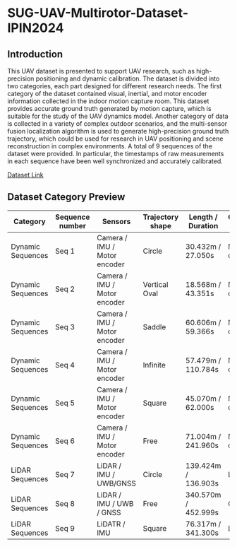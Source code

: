 # SUG-UAV-Multirotor-Dataset-IPIN2024

## Introduction
 This UAV dataset is presented to support UAV research, such as high-precision positioning and dynamic calibration. The dataset is divided into two categories, each part designed for different research needs. The first category of the dataset contained visual, inertial, and motor encoder information collected in the indoor motion capture room. This dataset provides accurate ground truth generated by motion capture, which is suitable for the study of the UAV dynamics model. Another category of data is collected in a variety of complex outdoor scenarios, and the multi-sensor fusion localization algorithm is used to generate high-precision ground truth trajectory, which could be used for research in UAV positioning and scene reconstruction in complex environments. A total of 9 sequences of the dataset were provided. In particular, the timestamps of raw measurements in each sequence have been well synchronized and accurately calibrated. 
 
 [Dataset Link](https://zenodo.org/records/13420960)


## Dataset Category Preview

| Category | Sequence number | Sensors | Trajectory shape | Length / Duration | Ground Truth |
|----------|-----------------|---------|------------------|-------------------|--------------|
| Dynamic Sequences | Seq 1 | Camera / IMU / Motor encoder | Circle | 30.432m / 27.050s | Motion capture |
| Dynamic Sequences | Seq 2 | Camera / IMU / Motor encoder | Vertical Oval | 18.568m / 43.351s | Motion capture |
| Dynamic Sequences | Seq 3 | Camera / IMU / Motor encoder | Saddle | 60.606m / 59.366s | Motion capture |
| Dynamic Sequences | Seq 4 | Camera / IMU / Motor encoder | Infinite | 57.479m / 110.784s | Motion capture |
| Dynamic Sequences | Seq 5 | Camera / IMU / Motor encoder | Square | 45.070m / 62.000s | Motion capture |
| Dynamic Sequences | Seq 6 | Camera / IMU / Motor encoder | Free | 71.004m / 241.960s | Motion capture |
| LiDAR Sequences | Seq 7 | LiDAR / IMU / UWB/GNSS | Circle | 139.424m / 136.903s | LIO |
| LiDAR Sequences | Seq 8 | LiDAR / IMU / UWB / GNSS | Free | 340.570m / 452.999s | GLIO |
| LiDAR Sequences | Seq 9 | LiDATR / IMU | Square | 76.317m / 341.300s | LIO |





